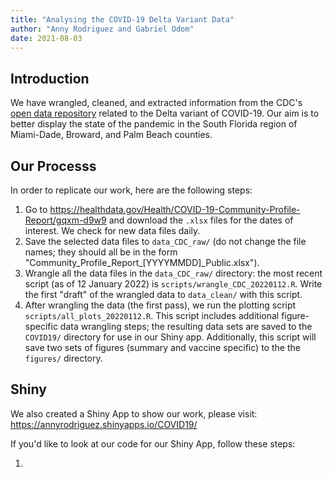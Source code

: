 ```yaml
---
title: "Analysing the COVID-19 Delta Variant Data"
author: "Anny Rodriguez and Gabriel Odom"
date: 2021-08-03
---
```

  

## Introduction
We have wrangled, cleaned, and extracted information from the CDC's [open data repository](https://healthdata.gov/Health/COVID-19-Community-Profile-Report/gqxm-d9w9) related to the Delta variant of COVID-19. Our aim is to better display the state of the pandemic in the South Florida region of Miami-Dade, Broward, and Palm Beach counties.


## Our Processs
In order to replicate our work, here are the following steps:

1. Go to <https://healthdata.gov/Health/COVID-19-Community-Profile-Report/gqxm-d9w9> and download the `.xlsx` files for the dates of interest. We check for new data files daily. 
2. Save the selected data files to `data_CDC_raw/` (do not change the file names; they should all be in the form "Community_Profile_Report_[YYYYMMDD]_Public.xlsx").
3. Wrangle all the data files in the `data_CDC_raw/` directory: the most recent script (as of 12 January 2022) is `scripts/wrangle_CDC_20220112.R`. Write the first "draft" of the wrangled data to `data_clean/` with this script.
4. After wrangling the data (the first pass), we run the plotting script `scripts/all_plots_20220112.R`. This script includes additional figure-specific data wrangling steps; the resulting data sets are saved to the `COVID19/` directory for use in our Shiny app. Additionally, this script will save two sets of figures (summary and vaccine specific) to the the `figures/` directory.


## Shiny
We also created a Shiny App to show our work, please visit: https://annyrodriguez.shinyapps.io/COVID19/ 

If you'd like to look at our code for our Shiny App, follow these steps:

1.
